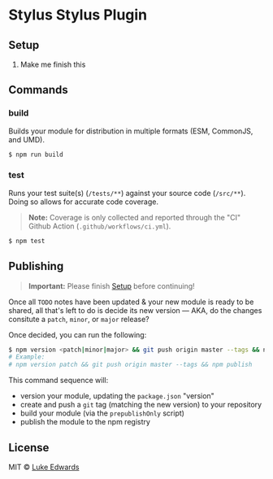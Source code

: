 # Stylus Stylus Plugin

## Setup

1. Make me finish this

## Commands

### build

Builds your module for distribution in multiple formats (ESM, CommonJS, and UMD).

```sh
$ npm run build
```

### test

Runs your test suite(s) (`/tests/**`) against your source code (`/src/**`).<br>Doing so allows for accurate code coverage.

> **Note:** Coverage is only collected and reported through the "CI" Github Action (`.github/workflows/ci.yml`).

```sh
$ npm test
```

## Publishing

> **Important:** Please finish [Setup](#setup) before continuing!

Once all `TODO` notes have been updated & your new module is ready to be shared, all that's left to do is decide its new version &mdash; AKA, do the changes consitute a `patch`, `minor`, or `major` release?

Once decided, you can run the following:

```sh
$ npm version <patch|minor|major> && git push origin master --tags && npm publish
# Example:
# npm version patch && git push origin master --tags && npm publish
```

This command sequence will:
* version your module, updating the `package.json` "version"
* create and push a `git` tag (matching the new version) to your repository
* build your module (via the `prepublishOnly` script)
* publish the module to the npm registry

## License

MIT © [Luke Edwards](https://lukeed.com)
